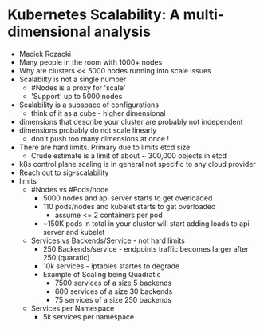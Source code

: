 # Kubernetes Scalability: A multi-dimensional analysis 
* Maciek Rozacki                                                                 
* Many people in the room with 1000+ nodes 
* Why are clusters << 5000 nodes running into scale issues 
* Scalabilty is not a single number 
  * #Nodes is a proxy for 'scale'
  * 'Support' up to 5000 nodes 
* Scalability is a subspace of configurations 
  * think of it as a cube - higher dimensional 
* dimensions that describe your cluster are probably not independent 
* dimensions probably do not scale linearly 
  * don't push too many dimensions at once ! 
* There are hard limits. Primary due to limits etcd size 
  * Crude estimate is a limit of about ~ 300,000 objects in etcd
* k8s control plane scaling is in general not specific to any cloud provider
* Reach out to sig-scalability 
* limits
  * #Nodes vs #Pods/node
    * 5000 nodes and api server starts to get overloaded
    * 110 pods/nodes and kubelet starts to get overloaded 
      * assume <= 2 containers per pod 
    * ~150K pods in total in your cluster will start adding loads to api server and kubelet 
  * Services vs Backends/Service - not hard limits
    * 250 Backends/service - endpoints traffic becomes larger after 250 (quaratic)
    * 10k services - iptables startes to degrade
    * Example of Scaling being Quadratic 
      * 7500 services of a size 5 backends
      * 600 services of a size 30 backends
      * 75 services of a size 250 backends
  * Services per Namespace
    * 5k services per namespace 
